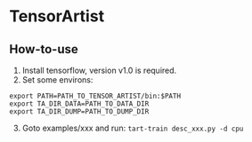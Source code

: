 # TensorArtist

## How-to-use
1. Install tensorflow, version v1.0 is required.
2. Set some environs:

```
export PATH=PATH_TO_TENSOR_ARTIST/bin:$PATH
export TA_DIR_DATA=PATH_TO_DATA_DIR
export TA_DIR_DUMP=PATH_TO_DUMP_DIR
```

3. Goto examples/xxx and run: `tart-train desc_xxx.py -d cpu`

